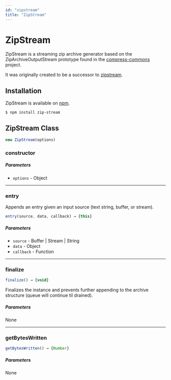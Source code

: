 ```yaml
---
id: "zipstream"
title: "ZipStream"
---
```


# ZipStream

ZipStream is a streaming zip archive generator based on the ZipArchiveOutputStream prototype
found in the [compress-commons](https://www.npmjs.com/package/compress-commons) project.

It was originally created to be a successor to [zipstream](https://npmjs.org/package/zipstream).

## Installation

ZipStream is available on [npm](https://www.npmjs.com/package/zip-stream).

`$ npm install zip-stream`

## ZipStream Class

```js
new ZipStream(options)
```

### constructor

##### Parameters

- `options` - Object

---

### entry

Appends an entry given an input source (text string, buffer, or stream).

```js
entry(source, data, callback) → {this}
```

##### Parameters

- `source` - Buffer | Stream | String
- `data` - Object
- `callback` - Function

---

### finalize

```js
finalize() → {void}
```

Finalizes the instance and prevents further appending to the archive structure (queue will continue til drained).

##### Parameters

None

---

### getBytesWritten

```js
getBytesWritten() → {Number}
```

##### Parameters

None
